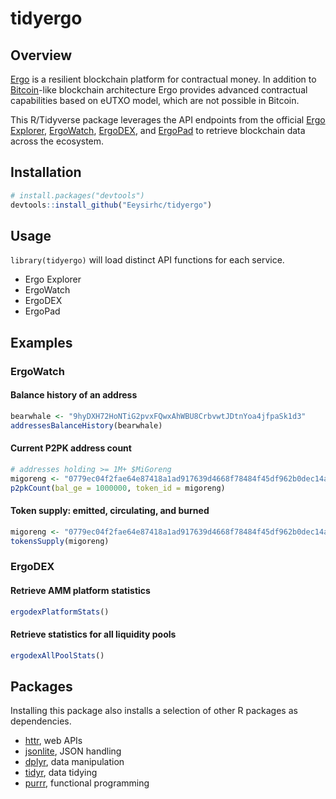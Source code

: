 # tidyergo

## Overview

[Ergo](https://ergoplatform.org/en/) is a resilient blockchain platform for contractual money. In addition to [Bitcoin](https://bitcoin.org/en/)-like blockchain architecture Ergo provides advanced contractual capabilities based on eUTXO model, which are not possible in Bitcoin.

This R/Tidyverse package leverages the API endpoints from the official [Ergo Explorer](https://api.ergoplatform.com/api/v1/docs/), [ErgoWatch](https://ergo.watch/api/v0/docs), [ErgoDEX](https://api.ergodex.io/v1/docs/), and [ErgoPad](https://github.com/ergo-pad/ergopad-api/tree/dev/app/api/v1/routes) to retrieve blockchain data across the ecosystem.

## Installation
```r
# install.packages("devtools")
devtools::install_github("Eeysirhc/tidyergo")
```

## Usage

`library(tidyergo)` will load distinct API functions for each service.

* Ergo Explorer
* ErgoWatch
* ErgoDEX
* ErgoPad

## Examples

### ErgoWatch

#### Balance history of an address
```r
bearwhale <- "9hyDXH72HoNTiG2pvxFQwxAhWBU8CrbvwtJDtnYoa4jfpaSk1d3"
addressesBalanceHistory(bearwhale)
```

#### Current P2PK address count
```r
# addresses holding >= 1M+ $MiGoreng
migoreng <- "0779ec04f2fae64e87418a1ad917639d4668f78484f45df962b0dec14a2591d2"
p2pkCount(bal_ge = 1000000, token_id = migoreng)
```

#### Token supply: emitted, circulating, and burned
```r
migoreng <- "0779ec04f2fae64e87418a1ad917639d4668f78484f45df962b0dec14a2591d2"
tokensSupply(migoreng)
```

### ErgoDEX

#### Retrieve AMM platform statistics
```r
ergodexPlatformStats()
```

#### Retrieve statistics for all liquidity pools
```r
ergodexAllPoolStats()
```


## Packages

Installing this package also installs a selection of other R packages as dependencies. 

* [httr](https://github.com/r-lib/httr), web APIs
* [jsonlite](https://github.com/jeroen/jsonlite), JSON handling
* [dplyr](https://dplyr.tidyverse.org/), data manipulation
* [tidyr](https://tidyr.tidyverse.org/), data tidying
* [purrr](https://purrr.tidyverse.org/), functional programming

